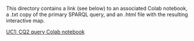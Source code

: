 This directory contains a link (see below) to an associated Colab notebook, a .txt copy of the primary SPARQL query, and an .html file with the resulting interactive map.

[UC1: CQ2 query Colab notebook](https://colab.research.google.com/drive/1gWNWIfws9QWt8_ZyGh78aZDsp5jTDKey?usp=sharing)
